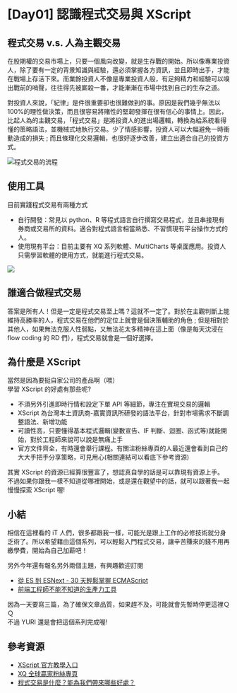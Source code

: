 # [Day01] 認識程式交易與 XScript

## 程式交易 v.s. 人為主觀交易

在股期權的交易市場上，只要一個風向改變，就是生存戰的開始。所以像專業投資人，除了要有一定的背景知識與經驗，還必須掌握各方資訊，並且即時出手，才能在戰場上存活下來。而業餘投資人不像是專業投資人般，有足夠精力和經驗可以嗅出戰前的哨聲，往往得先被廝殺一番，才能漸漸在市場中找到自己的生存之道。

對投資人來說，「紀律」是件很重要卻也很難做到的事。原因是我們幾乎無法以 100%的理性做決策，而且很容易將賭性的堅韌發揮在很有信心的事情上。因此，比起人為的主觀交易，「程式交易」是將投資人的進出場邏輯，轉換為給系統看得懂的策略語法，並機械式地執行交易。少了情感影響，投資人可以大幅避免一時衝動造成的損失 ; 而且條理化交易邏輯，也很好逐步改善，建立出適合自己的投資方式。

![程式交易的流程](https://i.imgur.com/tyfs893.png)

## 使用工具

目前實踐程式交易有兩種方式

- 自行開發：常見以 python、R 等程式語言自行撰寫交易程式，並且串接現有券商或交易所的資料。適合對程式語言相當熟悉、不習慣現有平台操作方式的人。
- 使用現有平台：目前主要有 XQ 系列軟體、MultiCharts 等桌面應用。投資人只需學習軟體的使用方式，就能進行程式交易。

![](https://www.xq.com.tw/images/xqlite_download_740_360.png)

## 誰適合做程式交易

答案是所有人！但是一定是程式交易至上嗎？這就不一定了。對於在主觀判斷上能維持高勝率的人，程式交易在他們的定位上就會是個決策輔助的角色 ; 但是相對於其他人，如果無法克服人性弱點，又無法花太多精神在這上面（像是每天沈浸在 flow coding 的 RD 們），程式交易就會是一個好選擇。

## 為什麼是 XScript

當然是因為要挺自家公司的產品啊（喂）  
學習 XScript 的好處有那些呢?

- 不須另外引進即時行情和設定下單 API 等細節，專注在實現交易的邏輯
- XScript 為台灣本土資訊商-嘉實資訊所研發的語法平台，針對市場需求不斷調整語法、新增功能
- 可讀性高，只要懂得基本程式邏輯(變數宣告、IF 判斷、迴圈、函式等)就能開始，對於工程師來說可以說是無痛上手
- 官方文件齊全，有時還會舉行課程。有關注粉絲專頁的人最近還會看到自己的大大手把手分享策略，可見用心(相關連結可以看底下參考資源)

其實 XScript 的資源已經算很豐富了，想認真自學的話是可以靠現有資源上手。不過如果你跟我一樣不知道從哪裡開始，或是還在觀望中的話，就可以跟著我一起慢慢探索 XScript 喔!

## 小結

相信在這裡看的 iT 人們，很多都跟我一樣，可能光是跟上工作的必修技術就分身乏術了。所以希望藉由這個系列，可以輕鬆入門程式交易，讓辛苦賺來的錢不用再繳學費，開始為自己加薪吧！

另外今年還有報名另外兩個主題，有興趣歡迎訂閱

- [從 ES 到 ESNext - 30 天輕鬆掌握 ECMAScript]()
- [前端工程師不能不知道的生產力工具]()

因為一天要寫三篇，為了確保文章品質，如果趕不及，可能就會先暫時停更這裡ＱＱ  
不過 YURI 還是會把這個系列完成喔!

## 參考資源

- [XScript 官方教學入口](https://www.xq.com.tw/School.aspx)
- [XQ 全球贏家粉絲專頁](https://www.facebook.com/XQ.com.tw/)
- [程式交易是什麼？能為我們帶來哪些好處？](https://www.pfcf.com.tw/software/detail/2174)
